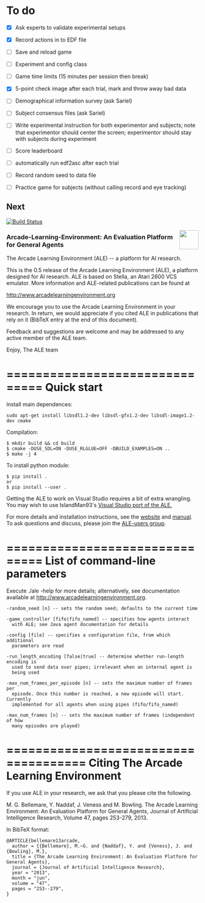 # To do
- [x] Ask experts to validate experimental setups
- [x] Record actions in to EDF file 
- [ ] Save and reload game
- [ ] Experiment and config class
- [ ] Game time limits (15 minutes per session then break)
- [x] 5-point check image after each trial, mark and throw away bad data
- [ ] Demographical information survey (ask Sariel)
- [ ] Subject consensus files (ask Sariel) 
- [ ] Write experimental instruction for both experimentor and subjects; note that experimentor should center the screen; experimentor should stay with subjects during experiment 
- [ ] Score leaderboard
- [ ] automatically run edf2asc after each trial
- [ ] Record random seed to data file
- [ ] Practice game for subjects (without calling record and eye tracking)


## Next

[![Build Status](https://travis-ci.org/mgbellemare/Arcade-Learning-Environment.svg?branch=master)](https://travis-ci.org/mgbellemare/Arcade-Learning-Environment)

<img align="right" src="doc/manual/figures/ale.gif" width=50>


### Arcade-Learning-Environment: An Evaluation Platform for General Agents

The Arcade Learning Environment (ALE) -- a platform for AI research.


This is the 0.5 release of the Arcade Learning Environment (ALE), a platform 
designed for AI research. ALE is based on Stella, an Atari 2600 VCS emulator. 
More information and ALE-related publications can be found at

http://www.arcadelearningenvironment.org

We encourage you to use the Arcade Learning Environment in your research. In
return, we would appreciate if you cited ALE in publications that rely on
it (BibTeX entry at the end of this document).

Feedback and suggestions are welcome and may be addressed to any active member 
of the ALE team.

Enjoy,
The ALE team

===============================
Quick start
===============================

Install main dependences:
```
sudo apt-get install libsdl1.2-dev libsdl-gfx1.2-dev libsdl-image1.2-dev cmake
```

Compilation:

```
$ mkdir build && cd build
$ cmake -DUSE_SDL=ON -DUSE_RLGLUE=OFF -DBUILD_EXAMPLES=ON ..
$ make -j 4
```

To install python module:

```
$ pip install .
or
$ pip install --user .
```

Getting the ALE to work on Visual Studio requires a bit of extra wrangling. You may wish to use IslandMan93's [Visual Studio port of the ALE.](https://github.com/Islandman93/Arcade-Learning-Environment)

For more details and installation instructions, see the [website](http://www.arcadelearningenvironment.org) and [manual](doc/manual/manual.pdf). To ask questions and discuss, please join the [ALE-users group](https://groups.google.com/forum/#!forum/arcade-learning-environment).


===============================
List of command-line parameters
===============================

Execute ./ale -help for more details; alternatively, see documentation 
available at http://www.arcadelearningenvironment.org.

```
-random_seed [n] -- sets the random seed; defaults to the current time

-game_controller [fifo|fifo_named] -- specifies how agents interact
  with ALE; see Java agent documentation for details

-config [file] -- specifies a configuration file, from which additional 
  parameters are read

-run_length_encoding [false|true] -- determine whether run-length encoding is
  used to send data over pipes; irrelevant when an internal agent is 
  being used

-max_num_frames_per_episode [n] -- sets the maximum number of frames per
  episode. Once this number is reached, a new episode will start. Currently
  implemented for all agents when using pipes (fifo/fifo_named) 

-max_num_frames [n] -- sets the maximum number of frames (independent of how 
  many episodes are played)
```

=====================================
Citing The Arcade Learning Environment
=====================================

If you use ALE in your research, we ask that you please cite the following.

M. G. Bellemare, Y. Naddaf, J. Veness and M. Bowling. The Arcade Learning Environment: An Evaluation Platform for General Agents, Journal of Artificial Intelligence Research, Volume 47, pages 253-279, 2013.

In BibTeX format:

```
@ARTICLE{bellemare13arcade,
  author = {{Bellemare}, M.~G. and {Naddaf}, Y. and {Veness}, J. and {Bowling}, M.},
  title = {The Arcade Learning Environment: An Evaluation Platform for General Agents},
  journal = {Journal of Artificial Intelligence Research},
  year = "2013",
  month = "jun",
  volume = "47",
  pages = "253--279",
}
```


